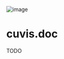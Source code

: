 ![image](https://raw.githubusercontent.com/cubert-hyperspectral/cuvis.sdk/main/logo/banner.png)

# cuvis.doc

TODO